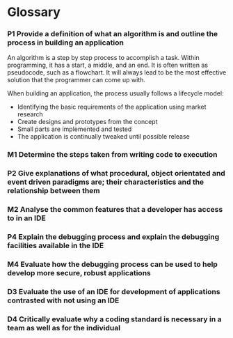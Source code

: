 # Glossary

### P1 Provide a definition of what an algorithm is and outline the process in building an application

An algorithm is a step by step process to accomplish a task. Within programming, it has a start, a middle, and an end. It is often written as pseudocode, such as a flowchart. It will always lead to be the most effective solution that the programmer can come up with.

When building an application, the process usually follows a lifecycle model:
- Identifying the basic requirements of the application using market research
- Create designs and prototypes from the concept
- Small parts are implemented and tested
- The application is continually tweaked until possible release


### M1 Determine the steps taken from writing code to execution


### P2 Give explanations of what procedural, object orientated and event driven paradigms are; their characteristics and the relationship between them


### M2 Analyse the common features that a developer has access to in an IDE


### P4 Explain the debugging process and explain the debugging facilities available in the IDE


### M4 Evaluate how the debugging process can be used to help develop more secure, robust applications


### D3 Evaluate the use of an IDE for development of applications contrasted with not using an IDE


### D4 Critically evaluate why a coding standard is necessary in a team as well as for the individual

